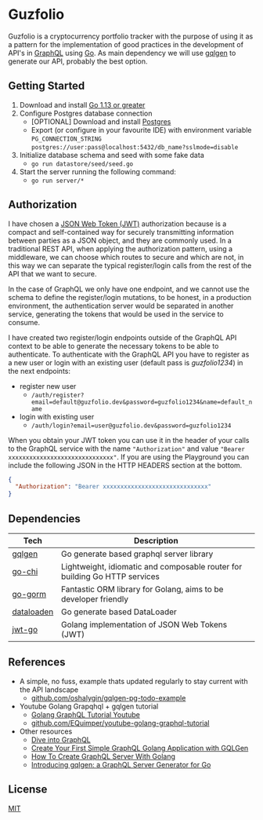 # Guzfolio
Guzfolio is a cryptocurrency portfolio tracker with the purpose of using it as a pattern for the implementation of good 
practices in the development of API's in [GraphQL](https://graphql.org) using [Go](https://golang.org). 
As main dependency we will use [gqlgen](https://gqlgen.com) to generate our API, probably the best option.

## Getting Started
1. Download and install [Go 1.13 or greater](https://golang.org/doc/install)
2. Configure Postgres database connection
    - [OPTIONAL] Download and install [Postgres](https://www.postgresqltutorial.com/install-postgresql/)
    - Export (or configure in your favourite IDE) with environment variable `PG_CONNECTION_STRING`  
    `postgres://user:pass@localhost:5432/db_name?sslmode=disable`
3. Initialize database schema and seed with some fake data
    - `go run datastore/seed/seed.go`
4. Start the server running the following command:
    - `go run server/*`

## Authorization
I have chosen a [JSON Web Token (JWT)](https://jwt.io/introduction/) authorization because is a compact and 
self-contained way for securely transmitting information between parties as a JSON object, and they are commonly used. 
In a traditional REST API, when applying the authorization pattern, using a middleware, we can choose which routes 
to secure and which are not, in this way we  can separate the typical register/login calls from the rest of the API 
that we want to secure.

In the case of GraphQL we only have one endpoint, and we cannot use the schema to define the register/login mutations, 
to be honest, in a production environment, the authentication server would be separated in another service, generating 
the tokens that would be used in the service to consume.

I have created two register/login endpoints outside of the GraphQL API context to be able to generate the necessary 
tokens to be able to authenticate. To authenticate with the GraphQL API you have to register as a new user or login 
with an existing user (default pass is _guzfolio1234_) in the next endpoints:

- register new user
    - `/auth/register?email=default@guzfolio.dev&password=guzfolio1234&name=default_name`
- login with existing user
    - `/auth/login?email=user@guzfolio.dev&password=guzfolio1234`

When you obtain your JWT token you can use it in the header of your calls to the GraphQL service with the name 
`"Authorization"` and value `"Bearer xxxxxxxxxxxxxxxxxxxxxxxxxxxxxx"`. If you are using the Playground you can 
include the following JSON in the HTTP HEADERS section at the bottom.

```json
{
  "Authorization": "Bearer xxxxxxxxxxxxxxxxxxxxxxxxxxxxxx"
}
```

## Dependencies
| **Tech**                                              | **Description**                                                            |
| ----------------------------------------------------  | -------------------------------------------------------------------------- |
| [gqlgen](https://github.com/99designs/gqlgen)         | Go generate based graphql server library                                   |
| [go-chi](https://github.com/go-chi/chi)               | Lightweight, idiomatic and composable router for building Go HTTP services |
| [go-gorm](https://github.com/go-gorm/gorm)            | Fantastic ORM library for Golang, aims to be developer friendly            |
| [dataloaden](https://github.com/vektah/dataloaden)    | Go generate based DataLoader                                               |
| [jwt-go](https://github.com/dgrijalva/jwt-go)         | Golang implementation of JSON Web Tokens (JWT)                             |

## References
- A simple, no fuss, example thats updated regularly to stay current with the API landscape
    - [github.com/oshalygin/gqlgen-pg-todo-example](https://github.com/oshalygin/gqlgen-pg-todo-example)
- Youtube Golang Grapqhql + gqlgen tutorial
    - [Golang GraphQL Tutorial Youtube](https://www.youtube.com/watch?v=A6lDNao00WQ&list=PLzQWIQOqeUSNwXcneWYJHUREAIucJ5UZn)
    - [github.com/EQuimper/youtube-golang-graphql-tutorial](https://github.com/EQuimper/youtube-golang-graphql-tutorial)
- Other resources
    - [Dive into GraphQL](https://medium.com/@ivan.corrales.solera/dive-into-graphql-9bfedf22e1a)
    - [Create Your First Simple GraphQL Golang Application with GQLGen](https://medium.com/@ktrilaksono/create-your-first-simple-graphql-golang-application-with-go-gqlgen-793e11dc5fc4)
    - [How To Create GraphQL Server With Golang](https://dev.to/glyphack/introduction-to-graphql-server-with-golang-1npk)
    - [Introducing gqlgen: a GraphQL Server Generator for Go](https://99designs.com.au/blog/engineering/gqlgen-a-graphql-server-generator-for-go/)

## License
[MIT](LICENSE)


